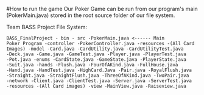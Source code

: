 #How to run the game
Our Poker Game can be run from our program's main (PokerMain.java) stored in the root source folder of our file system. 

Team BASS Project File System:

<code>BASS_FinalProject
	- bin
	- src
		-PokerMain.java <------ Main Poker Program
		-controller
			-PokerController.java
			-resources
				-(All Card Images)
		-model
			-Card.java
			-CardUtility.java
			-CardUtilityTest.java
			-Deck.java
			-Game.java
			-GameTest.java
			-Player.java
			-PlayerTest.java
			-Pot.java
			-enums
				-CardState.java
				-GameState.java
				-PlayerState.java
				-Suit.java
			-hands
				-Flush.java
				-FourOfAKind.java
				-FullHouse.java
				-Hand.java
				-HandTest.java
				-HighCard.Java
				-Pair.java
				-RoyalFlush.java
				-Straight.java
				-StraightFlush.java
				-ThreeOfAKind.java
				-TwoPair.java
		-network
			-Client.java
			-ClientTest.java
			-Server.java
			-ServerTest.java
			-resources
				-(All Card images)
		-view
			-MainView.java
			-Raiseview.java
</code>
